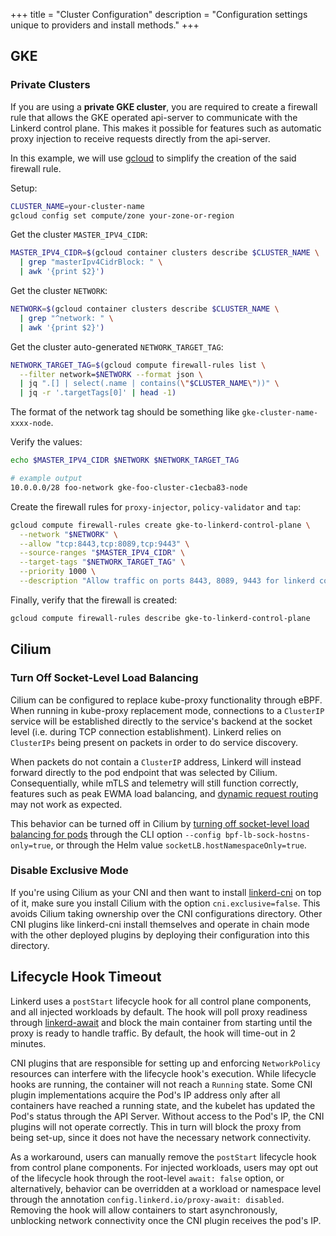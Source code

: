 +++
title = "Cluster Configuration"
description = "Configuration settings unique to providers and install methods."
+++

## GKE

### Private Clusters

If you are using a **private GKE cluster**, you are required to create a
firewall rule that allows the GKE operated api-server to communicate with the
Linkerd control plane. This makes it possible for features such as automatic
proxy injection to receive requests directly from the api-server.

In this example, we will use [gcloud](https://cloud.google.com/sdk/install) to
simplify the creation of the said firewall rule.

Setup:

```bash
CLUSTER_NAME=your-cluster-name
gcloud config set compute/zone your-zone-or-region
```

Get the cluster `MASTER_IPV4_CIDR`:

```bash
MASTER_IPV4_CIDR=$(gcloud container clusters describe $CLUSTER_NAME \
  | grep "masterIpv4CidrBlock: " \
  | awk '{print $2}')
```

Get the cluster `NETWORK`:

```bash
NETWORK=$(gcloud container clusters describe $CLUSTER_NAME \
  | grep "^network: " \
  | awk '{print $2}')
```

Get the cluster auto-generated `NETWORK_TARGET_TAG`:

```bash
NETWORK_TARGET_TAG=$(gcloud compute firewall-rules list \
  --filter network=$NETWORK --format json \
  | jq ".[] | select(.name | contains(\"$CLUSTER_NAME\"))" \
  | jq -r '.targetTags[0]' | head -1)
```

The format of the network tag should be something like `gke-cluster-name-xxxx-node`.

Verify the values:

```bash
echo $MASTER_IPV4_CIDR $NETWORK $NETWORK_TARGET_TAG

# example output
10.0.0.0/28 foo-network gke-foo-cluster-c1ecba83-node
```

Create the firewall rules for `proxy-injector`, `policy-validator` and `tap`:

```bash
gcloud compute firewall-rules create gke-to-linkerd-control-plane \
  --network "$NETWORK" \
  --allow "tcp:8443,tcp:8089,tcp:9443" \
  --source-ranges "$MASTER_IPV4_CIDR" \
  --target-tags "$NETWORK_TARGET_TAG" \
  --priority 1000 \
  --description "Allow traffic on ports 8443, 8089, 9443 for linkerd control-plane components"
```

Finally, verify that the firewall is created:

```bash
gcloud compute firewall-rules describe gke-to-linkerd-control-plane
```

## Cilium

### Turn Off Socket-Level Load Balancing

Cilium can be configured to replace kube-proxy functionality through eBPF. When
running in kube-proxy replacement mode, connections to a `ClusterIP` service
will be established directly to the service's backend at the socket level (i.e.
during TCP connection establishment). Linkerd relies on `ClusterIPs` being
present on packets in order to do service discovery.

When packets do not contain a `ClusterIP` address, Linkerd will instead forward
directly to the pod endpoint that was selected by Cilium. Consequentially,
while mTLS and telemetry will still function correctly, features such as peak
EWMA load balancing, and [dynamic request
routing](../../tasks/configuring-dynamic-request-routing/) may not work as
expected.

This behavior can be turned off in Cilium by [turning off socket-level load
balancing for
pods](https://docs.cilium.io/en/v1.13/network/istio/#setup-cilium) through the
CLI option `--config bpf-lb-sock-hostns-only=true`, or through the Helm value
`socketLB.hostNamespaceOnly=true`.

### Disable Exclusive Mode

If you're using Cilium as your CNI and then want to install
[linkerd-cni](../../features/cni/) on top of it, make sure you install Cilium
with the option `cni.exclusive=false`. This avoids Cilium taking ownership over
the CNI configurations directory. Other CNI plugins like linkerd-cni install
themselves and operate in chain mode with the other deployed plugins by
deploying their configuration into this directory.

## Lifecycle Hook Timeout

Linkerd uses a `postStart` lifecycle hook for all control plane components, and
all injected workloads by default. The hook will poll proxy readiness through
[linkerd-await](https://github.com/linkerd/linkerd-await) and block the main
container from starting until the proxy is ready to handle traffic. By default,
the hook will time-out in 2 minutes.

CNI plugins that are responsible for setting up and enforcing `NetworkPolicy`
resources can interfere with the lifecycle hook's execution. While lifecycle
hooks are running, the container will not reach a `Running` state. Some CNI
plugin implementations acquire the Pod's IP address only after all containers
have reached a running state, and the kubelet has updated the Pod's status
through the API Server. Without access to the Pod's IP, the CNI plugins will
not operate correctly. This in turn will block the proxy from being set-up,
since it does not have the necessary network connectivity.

As a workaround, users can manually remove the `postStart` lifecycle hook from
control plane components. For injected workloads, users may opt out of the
lifecycle hook through the root-level `await: false` option, or alternatively,
behavior can be overridden at a workload or namespace level through the
annotation `config.linkerd.io/proxy-await: disabled`.  Removing the hook will
allow containers to start asynchronously, unblocking network connectivity once
the CNI plugin receives the pod's IP.
